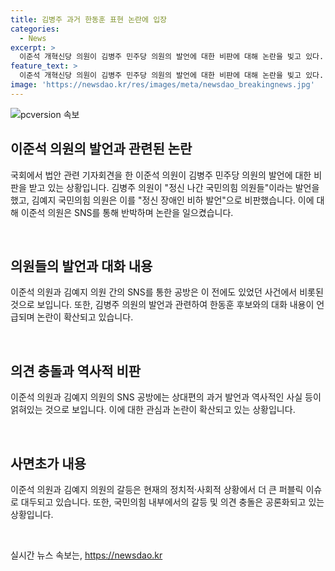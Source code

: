 ```yaml
---
title: 김병주 과거 한동훈 표현 논란에 입장
categories:
  - News
excerpt: >
  이준석 개혁신당 의원이 김병주 민주당 의원의 발언에 대한 비판에 대해 논란을 빚고 있다. 그는 김예지 국민의힘 의원의 발언에 따라 정신 나간은 과거 한동훈 후보가 사용한 표현이라며 근거를 제시했다. 이에 대해 김예지 의원은 정신장애인을 비하하는 표현을 쓰지 말라고 촉구했다. 이러한 논란은 정치인들 간의 갈등과 비난으로 번지고 있으며, 과거의 발언들이 다시 불거지며 논란이 확산되고 있다.
feature_text: >
  이준석 개혁신당 의원이 김병주 민주당 의원의 발언에 대한 비판에 대해 논란을 빚고 있다. 그는 김예지 국민의힘 의원의 발언에 따라 정신 나간은 과거 한동훈 후보가 사용한 표현이라며 근거를 제시했다. 이에 대해 김예지 의원은 정신장애인을 비하하는 표현을 쓰지 말라고 촉구했다. 이러한 논란은 정치인들 간의 갈등과 비난으로 번지고 있으며, 과거의 발언들이 다시 불거지며 논란이 확산되고 있다.
image: 'https://newsdao.kr/res/images/meta/newsdao_breakingnews.jpg'
---
```


<p><img src="https://newsdao.kr/res/images/meta/newsdao_breakingnews.jpg" alt="pcversion 속보" /></p>

<h2 data-ke-size="size26">이준석 의원의 발언과 관련된 논란</h2>

<p>국회에서 법안 관련 기자회견을 한 이준석 의원이 김병주 민주당 의원의 발언에 대한 비판을 받고 있는 상황입니다. 김병주 의원이 "정신 나간 국민의힘 의원들"이라는 발언을 했고, 김예지 국민의힘 의원은 이를 "정신 장애인 비하 발언"으로 비판했습니다. 이에 대해 이준석 의원은 SNS를 통해 반박하며 논란을 일으켰습니다.</p>

<p data-ke-size="size16">&nbsp;</p>

<h2 data-ke-size="size26">의원들의 발언과 대화 내용</h2>

<p>이준석 의원과 김예지 의원 간의 SNS를 통한 공방은 이 전에도 있었던 사건에서 비롯된 것으로 보입니다. 또한, 김병주 의원의 발언과 관련하여 한동훈 후보와의 대화 내용이 언급되며 논란이 확산되고 있습니다.</p>

<p data-ke-size="size16">&nbsp;</p>

<h2 data-ke-size="size26">의견 충돌과 역사적 비판</h2>

<p>이준석 의원과 김예지 의원의 SNS 공방에는 상대편의 과거 발언과 역사적인 사실 등이 얽혀있는 것으로 보입니다. 이에 대한 관심과 논란이 확산되고 있는 상황입니다.</p>

<p data-ke-size="size16">&nbsp;</p>

<h2 data-ke-size="size26">사면초가 내용</h2>

<p>이준석 의원과 김예지 의원의 갈등은 현재의 정치적·사회적 상황에서 더 큰 퍼블릭 이슈로 대두되고 있습니다. 또한, 국민의힘 내부에서의 갈등 및 의견 충돌은 공론화되고 있는 상황입니다.</p>

<p data-ke-size="size16">&nbsp;</p>
실시간 뉴스 속보는, <a href="https://newsdao.kr" rel="dofollow">https://newsdao.kr</a>


